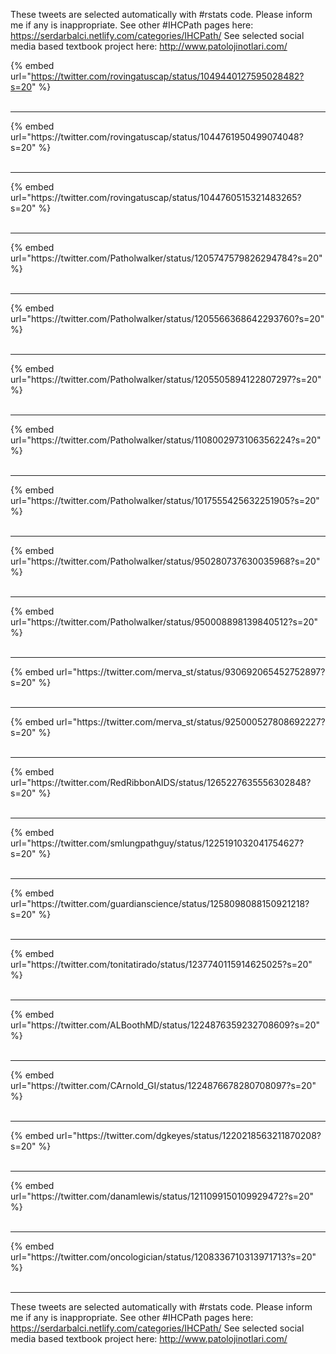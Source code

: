 

These tweets are selected automatically with #rstats code. Please inform me if any is inappropriate.
See other #IHCPath pages here: https://serdarbalci.netlify.com/categories/IHCPath/ 
See selected social media based textbook project here: http://www.patolojinotlari.com/

{% embed url="https://twitter.com/rovingatuscap/status/1049440127595028482?s=20" %}<br>
<br>
<hr>
{% embed url="https://twitter.com/rovingatuscap/status/1044761950499074048?s=20" %}<br>
<br>
<hr>
{% embed url="https://twitter.com/rovingatuscap/status/1044760515321483265?s=20" %}<br>
<br>
<hr>
{% embed url="https://twitter.com/Patholwalker/status/1205747579826294784?s=20" %}<br>
<br>
<hr>
{% embed url="https://twitter.com/Patholwalker/status/1205566368642293760?s=20" %}<br>
<br>
<hr>
{% embed url="https://twitter.com/Patholwalker/status/1205505894122807297?s=20" %}<br>
<br>
<hr>
{% embed url="https://twitter.com/Patholwalker/status/1108002973106356224?s=20" %}<br>
<br>
<hr>
{% embed url="https://twitter.com/Patholwalker/status/1017555425632251905?s=20" %}<br>
<br>
<hr>
{% embed url="https://twitter.com/Patholwalker/status/950280737630035968?s=20" %}<br>
<br>
<hr>
{% embed url="https://twitter.com/Patholwalker/status/950008898139840512?s=20" %}<br>
<br>
<hr>
{% embed url="https://twitter.com/merva_st/status/930692065452752897?s=20" %}<br>
<br>
<hr>
{% embed url="https://twitter.com/merva_st/status/925000527808692227?s=20" %}<br>
<br>
<hr>
{% embed url="https://twitter.com/RedRibbonAIDS/status/1265227635556302848?s=20" %}<br>
<br>
<hr>
{% embed url="https://twitter.com/smlungpathguy/status/1225191032041754627?s=20" %}<br>
<br>
<hr>
{% embed url="https://twitter.com/guardianscience/status/1258098088150921218?s=20" %}<br>
<br>
<hr>
{% embed url="https://twitter.com/tonitatirado/status/1237740115914625025?s=20" %}<br>
<br>
<hr>
{% embed url="https://twitter.com/ALBoothMD/status/1224876359232708609?s=20" %}<br>
<br>
<hr>
{% embed url="https://twitter.com/CArnold_GI/status/1224876678280708097?s=20" %}<br>
<br>
<hr>
{% embed url="https://twitter.com/dgkeyes/status/1220218563211870208?s=20" %}<br>
<br>
<hr>
{% embed url="https://twitter.com/danamlewis/status/1211099150109929472?s=20" %}<br>
<br>
<hr>
{% embed url="https://twitter.com/oncologician/status/1208336710313971713?s=20" %}<br>
<br>
<hr>


These tweets are selected automatically with #rstats code. Please inform me if any is inappropriate.
See other #IHCPath pages here: https://serdarbalci.netlify.com/categories/IHCPath/ 
See selected social media based textbook project here: http://www.patolojinotlari.com/
